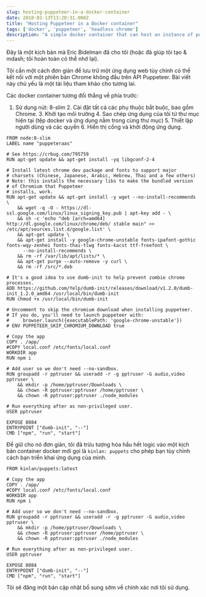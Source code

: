```yaml
---
slug: hosting-puppeteer-in-a-docker-container
date: 2018-03-13T13:20:31.000Z
title: "Hosting Puppeteer in a Docker container"
tags: ['docker', 'puppeteer', 'headless chrome']
description: "A simple docker container that can host an instance of puppeteer and a custom app."
---
```



Đây là một kịch bản mà Eric Bidelman đã cho tôi (hoặc đã giúp tôi tạo & mdash; tôi hoàn toàn có thể nhớ lại).

Tôi cần một cách đơn giản để lưu trữ một ứng dụng web tùy chỉnh có thể kết nối với một phiên bản Chrome không đầu trên API Puppeteer. Bài viết này chủ yếu là một tài liệu tham khảo cho tương lai.

Các docker container tương đối thẳng về phía trước:

1. Sử dụng nút: 8-slim 2. Cài đặt tất cả các phụ thuộc bắt buộc, bao gồm Chrome. 3. Khởi tạo môi trường 4. Sao chép ứng dụng của tôi từ thư mục hiện tại (tệp docker và ứng dụng nằm trong cùng thư mục) 5. Thiết lập người dùng và các quyền 6. Hiển thị cổng và khởi động ứng dụng.


```docker
FROM node:8-slim
LABEL name "puppeteraas"

# See https://crbug.com/795759
RUN apt-get update && apt-get install -yq libgconf-2-4

# Install latest chrome dev package and fonts to support major 
# charsets (Chinese, Japanese, Arabic, Hebrew, Thai and a few others)
# Note: this installs the necessary libs to make the bundled version 
# of Chromium that Puppeteer
# installs, work.
RUN apt-get update && apt-get install -y wget --no-install-recommends \
    && wget -q -O - https://dl-ssl.google.com/linux/linux_signing_key.pub | apt-key add - \
    && sh -c 'echo "deb [arch=amd64] http://dl.google.com/linux/chrome/deb/ stable main" >> /etc/apt/sources.list.d/google.list' \
    && apt-get update \
    && apt-get install -y google-chrome-unstable fonts-ipafont-gothic fonts-wqy-zenhei fonts-thai-tlwg fonts-kacst ttf-freefont \
      --no-install-recommends \
    && rm -rf /var/lib/apt/lists/* \
    && apt-get purge --auto-remove -y curl \
    && rm -rf /src/*.deb

# It's a good idea to use dumb-init to help prevent zombie chrome processes.
ADD https://github.com/Yelp/dumb-init/releases/download/v1.2.0/dumb-init_1.2.0_amd64 /usr/local/bin/dumb-init
RUN chmod +x /usr/local/bin/dumb-init

# Uncomment to skip the chromium download when installing puppeteer. 
# If you do, you'll need to launch puppeteer with:
#     browser.launch({executablePath: 'google-chrome-unstable'})
# ENV PUPPETEER_SKIP_CHROMIUM_DOWNLOAD true

# Copy the app
COPY . /app/
#COPY local.conf /etc/fonts/local.conf
WORKDIR app
RUN npm i

# Add user so we don't need --no-sandbox.
RUN groupadd -r pptruser && useradd -r -g pptruser -G audio,video pptruser \
    && mkdir -p /home/pptruser/Downloads \
    && chown -R pptruser:pptruser /home/pptruser \
    && chown -R pptruser:pptruser ./node_modules

# Run everything after as non-privileged user.
USER pptruser

EXPOSE 8084
ENTRYPOINT ["dumb-init", "--"]
CMD ["npm", "run", "start"]
```


Để giữ cho nó đơn giản, tôi đã trừu tượng hóa hầu hết logic vào một kịch bản container docker mới gọi là `kinlan: puppets` cho phép bạn tùy chỉnh cách bạn triển khai ứng dụng của mình.


```docker
FROM kinlan/puppets:latest

# Copy the app
COPY . /app/
#COPY local.conf /etc/fonts/local.conf
WORKDIR app
RUN npm i

# Add user so we don't need --no-sandbox.
RUN groupadd -r pptruser && useradd -r -g pptruser -G audio,video pptruser \
    && mkdir -p /home/pptruser/Downloads \
    && chown -R pptruser:pptruser /home/pptruser \
    && chown -R pptruser:pptruser ./node_modules

# Run everything after as non-privileged user.
USER pptruser

EXPOSE 8084
ENTRYPOINT ["dumb-init", "--"]
CMD ["npm", "run", "start"]
```


Tôi sẽ đăng một bản cập nhật bổ sung sớm về chính xác nơi tôi sử dụng.